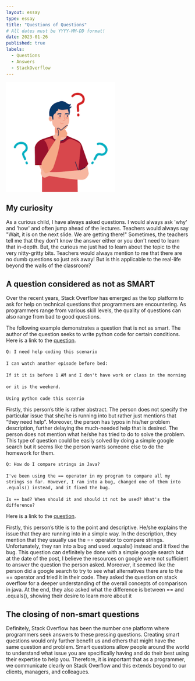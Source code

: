 ```yaml
---
layout: essay
type: essay
title: "Questions of Questions"
# All dates must be YYYY-MM-DD format!
date: 2023-01-26
published: true
labels:
  - Questions
  - Answers
  - StackOverflow
---
```


<img width="300px" class="rounded float-start pe-4" src="../img/question.png">

## My curiosity

As a curious child, I have always asked questions. I would always ask 'why' and 'how' and often jump ahead of the lectures. Teachers would always say "Wait, it is on the next slide. We are getting there!" Sometimes, the teachers tell me that they don't know the answer either or you don't need to learn that in-depth. But, the curious me just had to learn about the topic to the very nitty-gritty bits. Teachers would always mention to me that there are no dumb questions so just ask away! But is this applicable to the real-life beyond the walls of the classroom?

## A question considered as not as SMART

Over the recent years, Stack Overflow has emerged as the top platform to ask for help on technical questions that programmers are encountering. As programmers range from various skill levels, the quality of questions can also range from bad to good questions. 

The following example demonstrates a question that is not as smart. The author of the question seeks to write python code for certain conditions. Here is a link to the [question](https://stackoverflow.com/questions/75187919/i-need-help-coding-this-scenario).

```
Q: I need help coding this scenario

I can watch another episode before bed:

If it it is before 1 AM and I don't have work or class in the morning

or it is the weekend.

Using python code this scenrio

```

Firstly, this person’s title is rather abstract. The person does not specify the particular issue that she/he is running into but rather just mentions that “they need help”. Moreover, the person has typos in his/her problem description, further delaying the much-needed help that is desired. The person does not mention what he/she has tried to do to solve the problem. This type of question could be easily solved by doing a simple google search but it seems like the person wants someone else to do the homework for them. 

```
Q: How do I compare strings in Java?

I've been using the == operator in my program to compare all my strings so far. However, I ran into a bug, changed one of them into .equals() instead, and it fixed the bug.

Is == bad? When should it and should it not be used? What's the difference?

```
Here is a link to the [question](https://stackoverflow.com/questions/513832/how-do-i-compare-strings-in-java).

Firstly, this person’s title is to the point and descriptive. He/she explains the issue that they are running into in a simple way. In the description, they mention that they usually use the == operator to compare strings. Unfortunately, they ran into a bug and used .equals() instead and it fixed the bug. This question can definitely be done with a simple google search but at the date of the post, I believe the resources on google were not sufficient to answer the question the person asked. Moreover, it seemed like the person did a google search to try to see what alternatives there are to the == operator and tried it in their code. They asked the question on stack overflow for a deeper understanding of the overall concepts of comparison in java. At the end, they also asked what the difference is between == and .equals(), showing their desire to learn more about it 

## The closing of non-smart questions

Definitely, Stack Overflow has been the number one platform where programmers seek answers to these pressing questions. Creating smart questions would only further benefit us and others that might have the same question and problem. Smart questions allow people around the world to understand what issue you are specifically having and do their best using their expertise to help you. Therefore, it is important that as a programmer, we communicate clearly on Stack Overflow and this extends beyond to our clients, managers, and colleagues.

